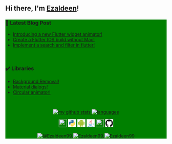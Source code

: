 ## Hi there, I'm <a href="https://ezaldden99.medium.com" target="_blank">Ezaldeen</a>!
<div style="background: green ">


### 📕 Latest Blog Post

<!-- BLOG-POST-LIST:START -->
- [Introducing a new Flutter widget animator!](https://levelup.gitconnected.com/introducing-a-new-flutter-widget-animator-b499c1a98ee5)
- [Create a Flutter IOS build without Mac!](https://ezaldden99.medium.com/create-a-flutter-ios-build-without-mac-911c0e3553c5)
- [Implement a search and filter in flutter!](https://levelup.gitconnected.com/implement-a-search-and-filter-in-flutter-56d046e12c05)
<!-- BLOG-POST-LIST:END -->
<br/>

### ✔️ Libraries

<!-- LIbraries-POST-LIST:START -->
- [Background Removal!](https://github.com/Ezaldeen99/BackgroundRemoval)
- [Material dialogs!](https://github.com/Ezaldeen99/material_dialogs)
- [Circular animator!](https://github.com/Ezaldeen99/flutter_circular_animator)
<!-- BLOG-POST-LIST:END -->

<br/>


<!-- status codes -->
<a align="center" href="https://Ezaldeen99.github.io">
    <p align="center">
    <img src="https://github-readme-stats.vercel.app/api?username=Ezaldeen99&show_icons=true&theme=tokyonight" alt="my github stats" width="420"/>&nbsp;<img src="https://github-readme-stats.vercel.app/api/top-langs/?username=Ezaldeen99&layout=compact&theme=tokyonight" alt="languages" height="165">
    </p>
</a>


<!-- programming langs i work-->
<p align="center">
<img src="https://cdn.jsdelivr.net/gh/devicons/devicon/icons/flutter/flutter-original.svg" width="25px" height="25px"/>
<img src="https://github.com/devicons/devicon/blob/master/icons/python/python-original.svg" width="25px" height="25px"/>
<img src="https://github.com/devicons/devicon/blob/master/icons/android/android-original.svg" width="25px" height="25px"/>
<img src="https://github.com/devicons/devicon/blob/master/icons/java/java-original.svg" width="25px" height="25px"/>
<img src="https://cdn.jsdelivr.net/gh/devicons/devicon/icons/swift/swift-original.svg" width="25px" height="25px"/>
<img src="https://github.com/devicons/devicon/blob/master/icons/github/github-original.svg" width="25px" height="25px"/>
</p>





<!-- websites and link -->
<p align="center">

<a href="https://ezaldden99.medium.com/" target="blank">
<img align="center" src="https://cdn.jsdelivr.net/npm/simple-icons@3.0.1/icons/medium.svg" alt="@Ezaldeen99" height="20" width="20" />
</a>
<a href="https://www.linkedin.com/in/ezaldeen-sahb-17918b137/" target="blank">
<img align="center" src="https://cdn.jsdelivr.net/npm/simple-icons@3.0.1/icons/linkedin.svg" alt="Ezaldeen99" height="20" width="20" />
</a>
<a href="https://github.com/Ezaldeen99" target="blank">
<img align="center" src="https://cdn.jsdelivr.net/npm/simple-icons@3.0.1/icons/github.svg" alt="Ezaldeen99" height="20" width="20" />
</a>
</p>
</div>
